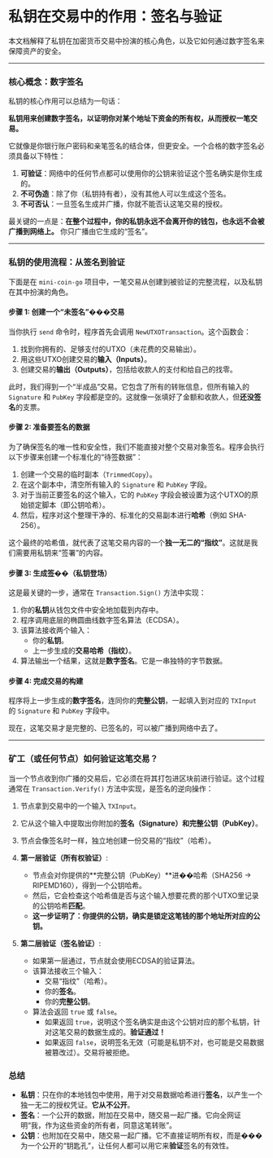 # 私钥在交易中的作用：签名与验证

本文档解释了私钥在加密货币交易中扮演的核心角色，以及它如何通过数字签名来保障资产的安全。

---

### 核心概念：数字签名

私钥的核心作用可以总结为一句话：

**私钥用来创建数字签名，以证明你对某个地址下资金的所有权，从而授权一笔交易。**

它就像是你银行账户密码和亲笔签名的结合体，但更安全。一个合格的数字签名必须具备以下特性：

1.  **可验证**：网络中的任何节点都可以使用你的公钥来验证这个签名确实是你生成的。
2.  **不可伪造**：除了你（私钥持有者），没有其他人可以生成这个签名。
3.  **不可否认**：一旦签名生成并广播，你就不能否认这笔交易的授权。

最关键的一点是：**在整个过程中，你的私钥永远不会离开你的钱包，也永远不会被广播到网络上。** 你只广播由它生成的“签名”。

---

### 私钥的使用流程：从签名到验证

下面是在 `mini-coin-go` 项目中，一笔交易从创建到被验证的完整流程，以及私钥在其中扮演的角色。

#### 步骤 1: 创建一个“未签名”���交易

当你执行 `send` 命令时，程序首先会调用 `NewUTXOTransaction`。这个函数会：
1.  找到你拥有的、足够支付的UTXO（未花费的交易输出）。
2.  用这些UTXO创建交易的**输入（Inputs）**。
3.  创建交易的**输出（Outputs）**，包括给收款人的支付和给自己的找零。

此时，我们得到一个“半成品”交易。它包含了所有的转账信息，但所有输入的 `Signature` 和 `PubKey` 字段都是空的。这就像一张填好了金额和收款人，但**还没签名**的支票。

#### 步骤 2: 准备要签名的数据

为了确保签名的唯一性和安全性，我们不能直接对整个交易对象签名。程序会执行以下步骤来创建一个标准化的“待签数据”：

1.  创建一个交易的临时副本（`TrimmedCopy`）。
2.  在这个副本中，清空所有输入的 `Signature` 和 `PubKey` 字段。
3.  对于当前正要签名的这个输入，它的 `PubKey` 字段会被设置为这个UTXO的原始锁定脚本（即公钥哈希）。
4.  然后，程序对这个整理干净的、标准化的交易副本进行**哈希**（例如 SHA-256）。

这个最终的哈希值，就代表了这笔交易内容的一个**独一无二的“指纹”**。这就是我们需要用私钥来“签署”的内容。

#### 步骤 3: 生成签��（私钥登场）

这是最关键的一步，通常在 `Transaction.Sign()` 方法中实现：

1.  你的**私钥**从钱包文件中安全地加载到内存中。
2.  程序调用底层的椭圆曲线数字签名算法（ECDSA）。
3.  该算法接收两个输入：
    - 你的**私钥**。
    - 上一步生成的**交易哈希（指纹）**。
4.  算法输出一个结果，这就是**数字签名**。它是一串独特的字节数据。

#### 步骤 4: 完成交易的构建

程序将上一步生成的**数字签名**，连同你的**完整公钥**，一起填入到对应的 `TXInput` 的 `Signature` 和 `PubKey` 字段中。

现在，这笔交易才是完整的、已签名的，可以被广播到网络中去了。

---

### 矿工（或任何节点）如何验证这笔交易？

当一个节点收到你广播的交易后，它必须在将其打包进区块前进行验证。这个过程通常在 `Transaction.Verify()` 方法中实现，是签名的逆向操作：

1.  节点拿到交易中的一个输入 `TXInput`。
2.  它从这个输入中提取出你附加的**签名（Signature）**和**完整公钥（PubKey）**。
3.  节点会像签名时一样，独立地创建一份交易的“指纹”（哈希）。
4.  **第一层验证（所有权验证）**:
    - 节点会对你提供的**完整公钥（PubKey）**进��哈希（SHA256 -> RIPEMD160），得到一个公钥哈希。
    - 然后，它会检查这个哈希值是否与这个输入想要花费的那个UTXO里记录的公钥哈希**匹配**。
    - **这一步证明了：你提供的公钥，确实是锁定这笔钱的那个地址所对应的公钥。**

5.  **第二层验证（签名验证）**:
    - 如果第一层通过，节点就会使用ECDSA的验证算法。
    - 该算法接收三个输入：
        - 交易“指纹”（哈希）。
        - 你的**签名**。
        - 你的**完整公钥**。
    - 算法会返回 `true` 或 `false`。
        - 如果返回 `true`，说明这个签名确实是由这个公钥对应的那个私钥，针对这笔交易的数据生成的。**验证通过！**
        - 如果返回 `false`，说明签名无效（可能是私钥不对，也可能是交易数据被篡改过）。交易将被拒绝。

### 总结

- **私钥**：只在你的本地钱包中使用，用于对交易数据哈希进行**签名**，以产生一个独一无二的授权凭证。**它从不公开**。
- **签名**：一个公开的数据，附加在交易中，随交易一起广播。它向全网证明“我，作为这些资金的所有者，同意这笔转账”。
- **公钥**：也附加在交易中，随交易一起广播。它不直接证明所有权，而是���为一个公开的“钥匙孔”，让任何人都可以用它来**验证**签名的有效性。
